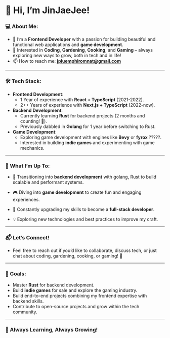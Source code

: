 # 👋 Hi, I’m JinJaeJee! 

### 💻 About Me:
- 🌱 I’m a **Frontend Developer** with a passion for building beautiful and functional web applications and **game development**.
- 🎯 Interested in **Coding**, **Gardening**, **Cooking**, and **Gaming** – always exploring new ways to grow, both in tech and in life!
- 📫 How to reach me: **jpluemphiromnat@gmail.com**

---

### 🛠️ Tech Stack:
- **Frontend Development**:
  - 1 Year of experience with **React + TypeScript** (2021-2022).
  - 2++ Years of experience with **Next.js + TypeScript** (2022-now).
- **Backend Development**:
  - Currently learning **Rust** for backend projects (2 months and counting! 🚀).
  - Previously dabbled in **Golang** for 1 year before switching to Rust.
- **Game Development**:
  - Exploring game development with engines like **Bevy** or **fyrox**  ?????.
  - Interested in building **indie games** and experimenting with game mechanics.

---

### 🌱 What I’m Up To:
- 🔧 Transitioning into **backend development** with golang, Rust to build scalable and performant systems.
- 🎮 Diving into **game development** to create fun and engaging experiences.
- 🚀 Constantly upgrading my skills to become a **full-stack developer**.

- 💡 Exploring new technologies and best practices to improve my craft.

---

### 📬 Let’s Connect!
- Feel free to reach out if you’d like to collaborate, discuss tech, or just chat about coding, gardening, cooking, or gaming! 🌟

---

### 🎯 Goals:
- Master **Rust** for backend development.
- Build **indie games** for sale and explore the gaming industry.
- Build end-to-end projects combining my frontend expertise with backend skills.
- Contribute to open-source projects and grow within the tech community.

---

### 🚀 Always Learning, Always Growing!
